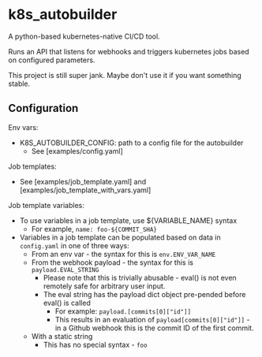 # k8s_autobuilder

A python-based kubernetes-native CI/CD tool.

Runs an API that listens for webhooks and triggers kubernetes jobs based on configured parameters.

This project is still super jank.
Maybe don't use it if you want something stable.

## Configuration
Env vars:
- K8S_AUTOBUILDER_CONFIG: path to a config file for the autobuilder
  - See [examples/config.yaml]

Job templates:
- See [examples/job_template.yaml] and [examples/job_template_with_vars.yaml]

Job template variables:
- To use variables in a job template, use ${VARIABLE_NAME} syntax
  - For example, `name: foo-${COMMIT_SHA}`
- Variables in a job template can be populated based on data in `config.yaml` in one of three ways:
  - From an env var - the syntax for this is `env.ENV_VAR_NAME`
  - From the webhook payload - the syntax for this is `payload.EVAL_STRING`
    - Please note that this is trivially abusable - eval() is not even remotely safe for arbitrary user input.
    - The eval string has the payload dict object pre-pended before eval() is called
      - For example: `payload.[commits[0]["id"]]`
      - This results in an evaluation of `payload[commits[0]["id"]]` - in a Github webhook this is the commit ID of the first commit.
  - With a static string
    - This has no special syntax - `foo`
